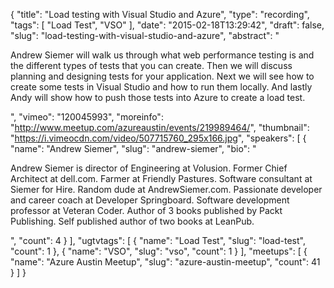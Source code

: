 {
  "title": "Load testing with Visual Studio and Azure",
  "type": "recording",
  "tags": [
    "Load Test",
    "VSO"
  ],
  "date": "2015-02-18T13:29:42",
  "draft": false,
  "slug": "load-testing-with-visual-studio-and-azure",
  "abstract": "<p>Andrew Siemer will walk us through what web performance testing is and the different types of tests that you can create.  Then we will discuss planning and designing tests for your application.  Next we will see how to create some tests in Visual Studio and how to run them locally.  And lastly Andy will show how to push those tests into Azure to create a load test.</p>",
  "vimeo": "120045993",
  "moreinfo": "http://www.meetup.com/azureaustin/events/219989464/",
  "thumbnail": "https://i.vimeocdn.com/video/507715760_295x166.jpg",
  "speakers": [
    {
      "name": "Andrew Siemer",
      "slug": "andrew-siemer",
      "bio": "<p>Andrew Siemer is director of Engineering at Volusion. Former Chief Architect at dell.com. Farmer at Friendly Pastures. Software consultant at Siemer for Hire. Random dude at AndrewSiemer.com. Passionate developer and career coach at Developer Springboard. Software development professor at Veteran Coder. Author of 3 books published by Packt Publishing. Self published author of two books at LeanPub.</p>",
      "count": 4
    }
  ],
  "ugtvtags": [
    {
      "name": "Load Test",
      "slug": "load-test",
      "count": 1
    },
    {
      "name": "VSO",
      "slug": "vso",
      "count": 1
    }
  ],
  "meetups": [
    {
      "name": "Azure Austin Meetup",
      "slug": "azure-austin-meetup",
      "count": 41
    }
  ]
}